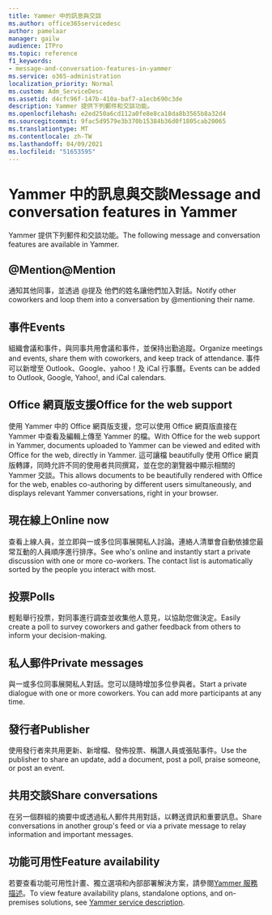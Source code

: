 ```yaml
---
title: Yammer 中的訊息與交談
ms.author: office365servicedesc
author: pamelaar
manager: gailw
audience: ITPro
ms.topic: reference
f1_keywords:
- message-and-conversation-features-in-yammer
ms.service: o365-administration
localization_priority: Normal
ms.custom: Adm_ServiceDesc
ms.assetid: d4cfc96f-147b-410a-baf7-a1ecb690c3de
description: Yammer 提供下列郵件和交談功能。
ms.openlocfilehash: e2ed250a6cd112a0fe8e8ca18da8b3565b8a32d4
ms.sourcegitcommit: 9fac5d9579e3b370b15384b36d0f1805cab20065
ms.translationtype: MT
ms.contentlocale: zh-TW
ms.lasthandoff: 04/09/2021
ms.locfileid: "51653595"
---
```

# <a name="message-and-conversation-features-in-yammer"></a><span data-ttu-id="e9eb7-103">Yammer 中的訊息與交談</span><span class="sxs-lookup"><span data-stu-id="e9eb7-103">Message and conversation features in Yammer</span></span>

<span data-ttu-id="e9eb7-104">Yammer 提供下列郵件和交談功能。</span><span class="sxs-lookup"><span data-stu-id="e9eb7-104">The following message and conversation features are available in Yammer.</span></span>
  
## <a name="mention"></a><span data-ttu-id="e9eb7-105">@Mention</span><span class="sxs-lookup"><span data-stu-id="e9eb7-105">@Mention</span></span>

<span data-ttu-id="e9eb7-106">通知其他同事，並透過 @提及 他們的姓名讓他們加入對話。</span><span class="sxs-lookup"><span data-stu-id="e9eb7-106">Notify other coworkers and loop them into a conversation by @mentioning their name.</span></span>

## <a name="events"></a><span data-ttu-id="e9eb7-107">事件</span><span class="sxs-lookup"><span data-stu-id="e9eb7-107">Events</span></span>

<span data-ttu-id="e9eb7-108">組織會議和事件，與同事共用會議和事件，並保持出勤追蹤。</span><span class="sxs-lookup"><span data-stu-id="e9eb7-108">Organize meetings and events, share them with coworkers, and keep track of attendance.</span></span> <span data-ttu-id="e9eb7-109">事件可以新增至 Outlook、Google、yahoo！及 iCal 行事曆。</span><span class="sxs-lookup"><span data-stu-id="e9eb7-109">Events can be added to Outlook, Google, Yahoo!, and iCal calendars.</span></span>
  
## <a name="office-for-the-web-support"></a><span data-ttu-id="e9eb7-110">Office 網頁版支援</span><span class="sxs-lookup"><span data-stu-id="e9eb7-110">Office for the web support</span></span>

<span data-ttu-id="e9eb7-111">使用 Yammer 中的 Office 網頁版支援，您可以使用 Office 網頁版直接在 Yammer 中查看及編輯上傳至 Yammer 的檔。</span><span class="sxs-lookup"><span data-stu-id="e9eb7-111">With Office for the web support in Yammer, documents uploaded to Yammer can be viewed and edited with Office for the web, directly in Yammer.</span></span> <span data-ttu-id="e9eb7-112">這可讓檔 beautifully 使用 Office 網頁版轉譯，同時允許不同的使用者共同撰寫，並在您的瀏覽器中顯示相關的 Yammer 交談。</span><span class="sxs-lookup"><span data-stu-id="e9eb7-112">This allows documents to be beautifully rendered with Office for the web, enables co-authoring by different users simultaneously, and displays relevant Yammer conversations, right in your browser.</span></span>

## <a name="online-now"></a><span data-ttu-id="e9eb7-113">現在線上</span><span class="sxs-lookup"><span data-stu-id="e9eb7-113">Online now</span></span>

<span data-ttu-id="e9eb7-p103">查看上線人員，並立即與一或多位同事展開私人討論。連絡人清單會自動依據您最常互動的人員順序進行排序。</span><span class="sxs-lookup"><span data-stu-id="e9eb7-p103">See who's online and instantly start a private discussion with one or more co-workers. The contact list is automatically sorted by the people you interact with most.</span></span>

## <a name="polls"></a><span data-ttu-id="e9eb7-116">投票</span><span class="sxs-lookup"><span data-stu-id="e9eb7-116">Polls</span></span>

<span data-ttu-id="e9eb7-117">輕鬆舉行投票，對同事進行調查並收集他人意見，以協助您做決定。</span><span class="sxs-lookup"><span data-stu-id="e9eb7-117">Easily create a poll to survey coworkers and gather feedback from others to inform your decision-making.</span></span>
  
## <a name="private-messages"></a><span data-ttu-id="e9eb7-118">私人郵件</span><span class="sxs-lookup"><span data-stu-id="e9eb7-118">Private messages</span></span>

<span data-ttu-id="e9eb7-p104">與一或多位同事展開私人對話。您可以隨時增加多位參與者。</span><span class="sxs-lookup"><span data-stu-id="e9eb7-p104">Start a private dialogue with one or more coworkers. You can add more participants at any time.</span></span>

## <a name="publisher"></a><span data-ttu-id="e9eb7-121">發行者</span><span class="sxs-lookup"><span data-stu-id="e9eb7-121">Publisher</span></span>

<span data-ttu-id="e9eb7-122">使用發行者來共用更新、新增檔、發佈投票、稱讚人員或張貼事件。</span><span class="sxs-lookup"><span data-stu-id="e9eb7-122">Use the publisher to share an update, add a document, post a poll, praise someone, or post an event.</span></span>
    
## <a name="share-conversations"></a><span data-ttu-id="e9eb7-123">共用交談</span><span class="sxs-lookup"><span data-stu-id="e9eb7-123">Share conversations</span></span>

<span data-ttu-id="e9eb7-124">在另一個群組的摘要中或透過私人郵件共用對話，以轉送資訊和重要訊息。</span><span class="sxs-lookup"><span data-stu-id="e9eb7-124">Share conversations in another group's feed or via a private message to relay information and important messages.</span></span>
  
## <a name="feature-availability"></a><span data-ttu-id="e9eb7-125">功能可用性</span><span class="sxs-lookup"><span data-stu-id="e9eb7-125">Feature availability</span></span>

<span data-ttu-id="e9eb7-126">若要查看功能可用性計畫、獨立選項和內部部署解決方案，請參閱[Yammer 服務描述](yammer-service-description.md)。</span><span class="sxs-lookup"><span data-stu-id="e9eb7-126">To view feature availability plans, standalone options, and on-premises solutions, see [Yammer service description](yammer-service-description.md).</span></span>
  